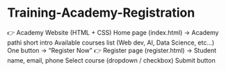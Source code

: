 # Training-Academy-Registration
👉 Academy Website (HTML + CSS)  Home page (index.html) →  Academy pathi short intro  Available courses list (Web dev, AI, Data Science, etc…)  One button → “Register Now”    👉 Register page (register.html) →  Student name, email, phone  Select course (dropdown / checkbox)  Submit button
